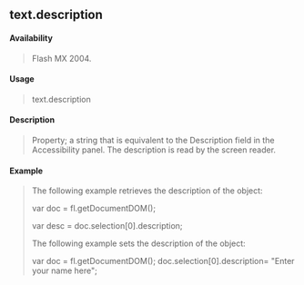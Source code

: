 ## text.description

#### Availability

> Flash MX 2004.

#### Usage

> text.description

#### Description

> Property; a string that is equivalent to the Description field in the Accessibility panel. The description is read by the screen reader.

#### Example

> The following example retrieves the description of the object:
>
> var doc = fl.getDocumentDOM();
>
> var desc = doc.selection\[0\].description;
>
> The following example sets the description of the object:
>
> var doc = fl.getDocumentDOM(); doc.selection\[0\].description= "Enter your name here";
